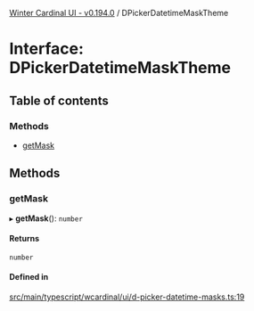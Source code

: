 [Winter Cardinal UI - v0.194.0](../index.md) / DPickerDatetimeMaskTheme

# Interface: DPickerDatetimeMaskTheme

## Table of contents

### Methods

- [getMask](DPickerDatetimeMaskTheme.md#getmask)

## Methods

### getMask

▸ **getMask**(): `number`

#### Returns

`number`

#### Defined in

[src/main/typescript/wcardinal/ui/d-picker-datetime-masks.ts:19](https://github.com/winter-cardinal/winter-cardinal-ui/blob/v0.194.0/src/main/typescript/wcardinal/ui/d-picker-datetime-masks.ts#L19)
